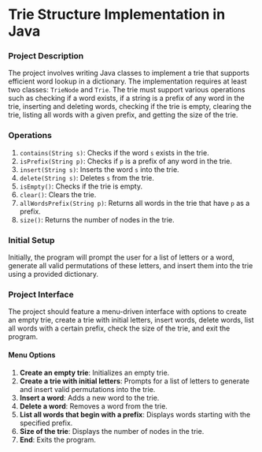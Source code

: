 # Trie Structure Implementation in Java

### Project Description

The project involves writing Java classes to implement a trie that supports efficient word lookup in a dictionary. The implementation requires at least two classes: `TrieNode` and `Trie`. The trie must support various operations such as checking if a word exists, if a string is a prefix of any word in the trie, inserting and deleting words, checking if the trie is empty, clearing the trie, listing all words with a given prefix, and getting the size of the trie.

### Operations

1. `contains(String s)`: Checks if the word `s` exists in the trie.
2. `isPrefix(String p)`: Checks if `p` is a prefix of any word in the trie.
3. `insert(String s)`: Inserts the word `s` into the trie.
4. `delete(String s)`: Deletes `s` from the trie.
5. `isEmpty()`: Checks if the trie is empty.
6. `clear()`: Clears the trie.
7. `allWordsPrefix(String p)`: Returns all words in the trie that have `p` as a prefix.
8. `size()`: Returns the number of nodes in the trie.

### Initial Setup

Initially, the program will prompt the user for a list of letters or a word, generate all valid permutations of these letters, and insert them into the trie using a provided dictionary.

### Project Interface

The project should feature a menu-driven interface with options to create an empty trie, create a trie with initial letters, insert words, delete words, list all words with a certain prefix, check the size of the trie, and exit the program.

#### Menu Options

1. **Create an empty trie**: Initializes an empty trie.
2. **Create a trie with initial letters**: Prompts for a list of letters to generate and insert valid permutations into the trie.
3. **Insert a word**: Adds a new word to the trie.
4. **Delete a word**: Removes a word from the trie.
5. **List all words that begin with a prefix**: Displays words starting with the specified prefix.
6. **Size of the trie**: Displays the number of nodes in the trie.
7. **End**: Exits the program.


